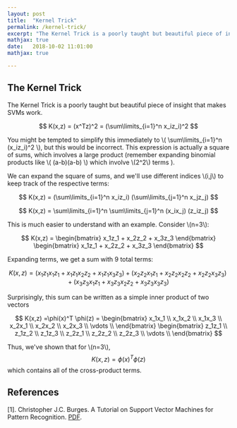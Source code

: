 ```yaml
---
layout: post
title:  "Kernel Trick"
permalink: /kernel-trick/
excerpt: "The Kernel Trick is a poorly taught but beautiful piece of insight that makes SVMs work."
mathjax: true
date:   2018-10-02 11:01:00
mathjax: true

---
```


## The Kernel Trick
The Kernel Trick is a poorly taught but beautiful piece of insight that makes SVMs work.

$$
K(x,z) = (x^Tz)^2 = (\sum\limits_{i=1}^n x_iz_i)^2
$$

You might be tempted to simplify this immediately to \\( \sum\limits_{i=1}^n (x_iz_i)^2 \\), but this would be incorrect. This expression is actually a square of sums, which involves a large product (remember expanding binomial products like \\( (a-b)(a-b) \\) which involve \\(2^2\\) terms ).

We can expand the square of sums, and we'll use different indices \\(i,j\\) to keep track of the respective terms:

$$
K(x,z) = (\sum\limits_{i=1}^n x_iz_i) (\sum\limits_{j=1}^n x_jz_j)
$$

$$
K(x,z) = \sum\limits_{i=1}^n \sum\limits_{j=1}^n (x_ix_j) (z_iz_j)
$$


This is much easier to understand with an example. Consider \\(n=3\\):

$$
K(x,z) = \begin{bmatrix} x_1z_1 + x_2z_2 + x_3z_3 \end{bmatrix} \begin{bmatrix} x_1z_1 + x_2z_2 + x_3z_3 \end{bmatrix}
$$

Expanding terms, we get a sum with 9 total terms:

$$ 
K(x,z) = \bigg(x_1z_1x_1z_1 +  x_1z_1x_2z_2 + x_1z_1x_3z_3\bigg) + \bigg(x_2z_2 x_1z_1 +  x_2z_2 x_2z_2 +   x_2z_2x_3z_3\bigg) + \bigg( x_3z_3x_1z_1 + x_3z_3x_2z_2 + x_3z_3x_3z_3 \bigg)
$$

Surprisingly, this sum can be written as a simple inner product of two vectors

$$
K(x,z) =\phi(x)^T \phi(z) = \begin{bmatrix} x_1x_1  \\ x_1x_2 \\ x_1x_3 \\ x_2x_1 \\ x_2x_2 \\ x_2x_3  \\ \vdots  \\ \end{bmatrix} \begin{bmatrix} z_1z_1  \\ z_1z_2 \\ z_1z_3 \\ z_2z_1 \\ z_2z_2 \\ z_2z_3  \\ \vdots  \\ \end{bmatrix}
$$

Thus, we've shown that for \\(n=3\\),
$$
K(x,z) = \phi(x)^T \phi(z)
$$
which contains all of the cross-product terms.


## References

[1]. Christopher J.C. Burges. A Tutorial on Support Vector Machines for Pattern Recognition. [PDF](https://www.di.ens.fr/~mallat/papiers/svmtutorial.pdf).



